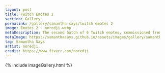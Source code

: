 ```yaml
---
layout: post
title: Twitch Emotes 2
section: Gallery
permalink: /gallery/samantha says/twitch emotes 2
image: Emotes 2 - noredji.webp
metaDescription: The second batch of 6 Twitch emotes, commissioned from noredji.
metaImage: https://samanthasays.github.io/assets/images/gallery/samantha says/Emotes 2 - noredji.webp
tag: Samantha Says
artist: noredji
credit: https://www.fiverr.com/noredji
---
```

{% include imageGallery.html %}
